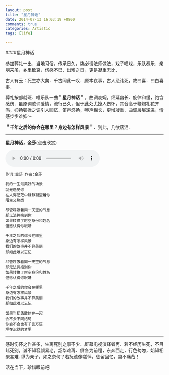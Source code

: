 ```yaml
---
layout: post
title: "星月神话"
date: 2014-07-13 16:03:19 +0800
comments: true
categories: Artistic
tags: [life]

---
```

####星月神话

<!--more-->

参加葬礼一出．当地习俗，传承日久，势必请法师做法，戏子唱戏，乐队奏乐．亲朋来吊，乡里致哀，伤感不已．出殡之日，更是凝重无比．

古人有云：死生亦大矣．千古同此一叹．原本哀事，古人忌讳死，故曰喜．曰白喜事．

葬礼按部就班．唯乐队一曲＂**星月神话**＂，曲调哀婉，绵延幽长．旋律和缓，饱含感伤．虽原词歌诵爱情，流行已久，但于此处尤撩人伤怀，其音高于鞭炮礼花齐鸣，抑扬顿挫之调引人回忆．笛声悠扬，琴声绵长，更增凝重．曲调层层递进，情感步步难抑～

**＂千年之后的你会在哪里？身边有怎样风景＂**．到此，几欲落泪.

---

**星月神话，金莎**(点击欣赏)


  <audio controls="controls">
  <source src="/music/xing.mp3" type="audio/mpeg">
  </audio>

    
    作词:金莎 作曲:金莎
    
    我的一生最美好的场景
    就是遇见你
    在人海茫茫中静静凝望着你
    陌生又熟悉
    
    尽管呼吸着同一天空的气息
    却无法拥抱到你
    如果转换了时空身份和姓名
    但愿认得你眼睛
    
    千年之后的你会在哪里
    身边有怎样风景
    我们的故事并不算美丽
    却如此难以忘记
    
    尽管呼吸着同一天空的气息
    却无法拥抱到你
    如果转换了时空身份和姓名
    但愿认得你眼睛
    
    千年之后的你会在哪里
    身边有怎样风景
    我们的故事并不算美丽
    却如此难以忘记
    
    如果当初勇敢的在一起
    会不会不同结局
    你会不会也有千言万语
    埋在沉默的梦里

---

感时伤怀之作甚多，生离死别之事不少．屏幕电视演绎者再．若不经历生死，不目睹死别，诚不知容颜易老，韶华难再．俱各为前程，东奔西走，行色匆匆，始知相聚甚难. 纵为亲子，如之奈何？若抚遗像嗟悼，徒留回忆，岂不痛哉！

活在当下，珍惜眼前吧!



